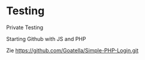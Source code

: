 # Testing
Private Testing

Starting Github with JS and PHP


Zie https://github.com/Goatella/Simple-PHP-Login.git 

